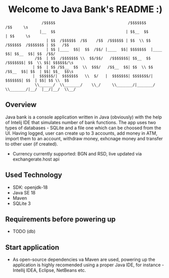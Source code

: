 <h1 align='center'> Welcome to Java Bank's README :) </h1>

                    /$$$$$                                /$$$$$$$                      /$$     \s
                   |__  $$                               | $$__  $$                    | $$     \s
                      | $$  /$$$$$$  /$$    /$$  /$$$$$$ | $$  \\ $$  /$$$$$$  /$$$$$$$ | $$   /$$
                      | $$ |____  $$|  $$  /$$/ |____  $$| $$$$$$$  |____  $$| $$__  $$| $$  /$$/
                 /$$  | $$  /$$$$$$$ \\  $$/$$/   /$$$$$$$| $$__  $$  /$$$$$$$| $$  \\ $$| $$$$$$/\s
                | $$  | $$ /$$__  $$  \\  $$$/   /$$__  $$| $$  \\ $$ /$$__  $$| $$  | $$| $$_  $$\s
                |  $$$$$$/|  $$$$$$$   \\  $/   |  $$$$$$$| $$$$$$$/|  $$$$$$$| $$  | $$| $$ \\  $$
                 \\______/  \\_______/    \\_/     \\_______/|_______/  \\_______/|__/  |__/|__/  \\__/
                                                                                                
                                                                                                
 ## Overview                                                                                               
 Java bank is a console application written in Java (obviously) with the help of Intelij IDE that simulates number of bank functions.
The app uses two types of databases - SQLite and a file one which can be choosed from the UI. Having logged, user can create up to 3 accounts,
add money in ATM, import them to an account, withdraw money, exhcnage money and transfer to other user (if created).
+ Currency currently supported: BGN and RSD, live updated via exchangerate.host api

## Used Technology
+ SDK: openjdk-18
+ Java SE 18
+ Maven
+ SQLite 3
## Requirements before powering up

+ TODO (db)

## Start application
+ As open-source dependencies va Maven are used, powering up the application is highly recomended using a proper Java IDE, for instance - Intellij IDEA, Eclipse, NetBeans etc.



